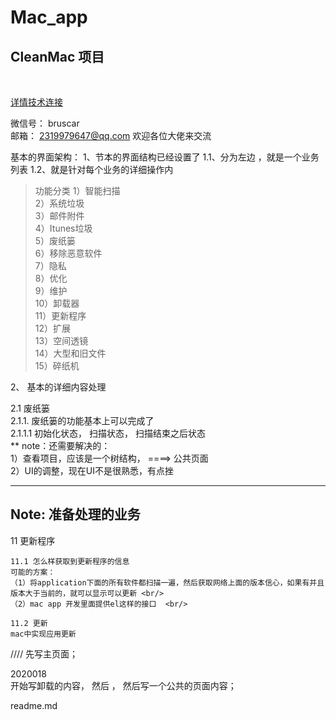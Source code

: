 # Mac_app


<h2>CleanMac 项目</h2><br/>

[详情技术连接](https://helinyu.github.io/mac/)

微信号： bruscar  
邮箱： 2319979647@qq.com
欢迎各位大佬来交流

基本的界面架构：
1、节本的界面结构已经设置了
    1.1、分为左边 ，就是一个业务列表
    1.2、就是针对每个业务的详细操作内

> 功能分类
1）智能扫描 <br/>
2）系统垃圾<br/>
3）邮件附件<br/>
4）Itunes垃圾<br/>
5）废纸篓<br/>
6）移除恶意软件<br/>
7）隐私<br/>
8）优化<br/>
9）维护<br/>
10）卸载器<br/>
11）更新程序<br/>
12）扩展<br/>
13）空间透镜<br/>
14）大型和旧文件<br/>
15）碎纸机<br/>

2、 基本的详细内容处理

2.1 废纸篓 <br/>
    2.1.1. 废纸篓的功能基本上可以完成了 <br/>
        2.1.1.1 初始化状态， 扫描状态， 扫描结束之后状态<br/>
        ** note：还需要解决的：<br/>
            1）查看项目，应该是一个树结构， ====> 公共页面<br/>
            2）UI的调整，现在UI不是很熟悉，有点挫<br/>


<hr/>
<h2>Note: 准备处理的业务</h2>

11 更新程序<br/>
    
    11.1 怎么样获取到更新程序的信息
    可能的方案：
    （1）将application下面的所有软件都扫描一遍，然后获取网络上面的版本信心，如果有并且版本大于当前的，就可以显示可以更新 <br/>
    （2）mac app 开发里面提供el这样的接口  <br/>

    11.2 更新
    mac中实现应用更新
    
////
 先写主页面； 
 
 
 

 2020018  
 开始写卸载的内容， 然后 ，
 然后写一个公共的页面内容； 
 
 
readme.md

